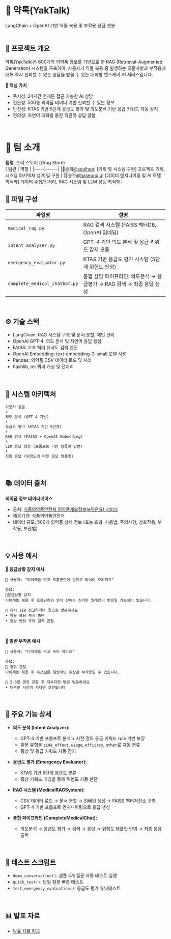 # 💊 약톡(YakTalk)
LangChain + OpenAI 기반 약물 복용 및 부작용 상담 챗봇  
<br/>

## 📌 프로젝트 개요
약톡(YakTalk)은 600개의 의약품 정보를 기반으로 한 RAG (Retrieval-Augmented Generation) 시스템을 구축하여, 사용자가 약물 복용 중 발생하는 의문사항과 부작용에 대해 즉시 신뢰할 수 있는 상담을 받을 수 있는 대화형 헬스케어 AI 서비스입니다.

**🎯 핵심 가치**
- 즉시성: 24시간 언제든 접근 가능한 AI 상담
- 전문성: 500종 의약품 데이터 기반 신뢰할 수 있는 정보
- 안전성: KTAS 기반 5단계 응급도 평가 및 의도분석 기반 응급 키워드 자동 감지
- 편의성: 자연어 대화를 통한 직관적 상담 경험
<br/>

# 👥 팀 소개
**팀명**: 드럭 스토어 (Drug Store)  
| 팀원 | 역할 |
|-----|------|
|👸슬희[@seulhee](https://github.com/howith29)| [기획 및 시스템 구현] 프로젝트 기획, 시스템 아키텍처 설계 및 구현 |
|👸승주[@haseungju](https://github.com/haseungju)| [데이터 엔지니어링 및 AI 모델 최적화] 데이터 수집/전처리, RAG 시스템 및 LLM 성능 최적화 |
<br/>

## 📂 파일 구성

| 파일명 | 설명 |
| ------ | ------ |
| `medical_rag.py` | RAG 검색 시스템 (FAISS 벡터DB, OpenAI 임베딩) |
| `intent_analyzer.py` | GPT-4 기반 의도 분석 및 응급 키워드 감지 모듈 |
| `emergency_evaluator.py` | KTAS 기반 응급도 평가 시스템 (5단계 위험도 판정) |
| `complete_medical_chatbot.py` | 통합 상담 파이프라인: 의도분석 → 응급평가 → RAG 검색 → 최종 응답 생성 |
<br/>

## ⚙️ 기술 스택

- LangChain: RAG 시스템 구축 및 문서 분할, 체인 관리
- OpenAI GPT-4: 의도 분석 및 자연어 응답 생성
- FAISS: 고속 벡터 유사도 검색 엔진
- OpenAI Embedding: text-embedding-3-small 모델 사용
- Pandas: 의약품 CSV 데이터 로드 및 처리
- hashlib, re: 쿼리 캐싱 및 전처리  
<br/>

## 🧱 시스템 아키텍처
```
사용자 질문
↓
의도 분석 (GPT-4 기반)
↓
응급도 평가 (KTAS 기반 5단계)
↓
RAG 검색 (FAISS + OpenAI Embedding)
↓
LLM 응답 생성 (프롬프트 기반 템플릿 답변)
↓
최종 응답 (위험도에 따른 응답 템플릿)
```
<br/>

## 📚 데이터 출처

**의약품 정보 데이터베이스**
- 출처: [식품의약품안전처 의약품개요정보(e약은요) 서비스](https://www.data.go.kr/data/15075057/openapi.do)
- 제공기관: 식품의약품안전처
- 데이터 규모: 500개 의약품 상세 정보 (효능·효과, 사용법, 주의사항, 상호작용, 부작용, 보관법)  
<br/>

## 💡 사용 예시

**🚨 응급상황 감지 예시**
```
👤 사용자: "타이레놀 먹고 호흡곤란이 심하고 의식이 흐려져요"

응답:
🚨응급상황 감지
타이레놀 복용 후 호흡곤란과 의식 장애는 심각한 알레르기 반응일 가능성이 있습니다.

🚨 즉시 119 신고하거나 응급실 방문하세요
• 약물 복용 즉시 중단
• 증상 변화 주의 깊게 관찰
```
<br/>

**📌 일반 부작용 예시**
```
👤 사용자: "타이레놀 먹고 속이 아파요"

응답:
👀 경과 관찰
타이레놀 복용 후 속쓰림은 일반적인 위장관 부작용일 수 있습니다.

👀 2-3일 경과 관찰 후 지속되면 병원 방문하세요
• 대부분 시간이 지나면 호전됩니다
```
<br/>

## 🔬 주요 기능 상세

- **의도 분석 (Intent Analyzer):**  
  - GPT-4 기반 프롬프트 분석 + 사전 정의 응급 키워드 rule 기반 보강
  - 질문 유형을 `side_effect`, `usage`, `efficacy`, `other`로 자동 분류
  - 증상 및 응급 키워드 자동 감지

- **응급도 평가 (Emergency Evaluator):**  
  - KTAS 기반 5단계 응급도 분류  
  - 증상 키워드 매칭을 통해 위험도 자동 판단

- **RAG 시스템 (MedicalRAGSystem):**  
  - CSV 데이터 로드 → 문서 분할 → 임베딩 생성 → FAISS 벡터저장소 구축
  - GPT-4 기반 프롬프트 엔지니어링으로 응답 생성

- **통합 파이프라인 (CompleteMedicalChat):**  
  - 의도분석 → 응급도 평가 → 검색 → 응답 → 위험도 템플릿 반영 → 최종 응답 출력
<br/>

## 📝 테스트 스크립트

- `demo_conversation()`: 샘플 5개 질문 자동 테스트 실행
- `quick_test()`: 단일 질문 빠른 테스트
- `test_emergency_evaluation()`: 응급도 평가 유닛테스트
<br/>

## 📊 발표 자료

- [발표 자료 링크](https://drive.google.com/file/d/1rxvm9Cas3rT-ULSCDUQyVDvHkTmTFsY8/view?usp=sharing)

